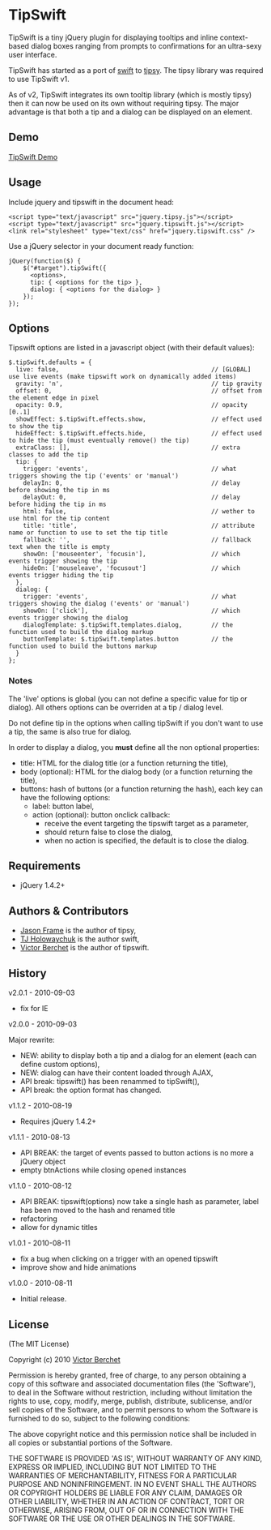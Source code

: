 # TipSwift #

TipSwift is a tiny jQuery plugin for displaying tooltips and inline context-based
dialog boxes ranging from prompts to confirmations for an ultra-sexy user interface.

TipSwift has started as a port of [swift](http://github.com/visionmedia/swift) to [tipsy](http://github.com/jaz303/tipsy).
The tipsy library was required to use TipSwift v1.

As of v2, TipSwift integrates its own tooltip library (which is mostly tipsy) then
it can now be used on its own without requiring tipsy. The major advantage is that
both a tip and a dialog can be displayed on an element.

## Demo ##

[TipSwift Demo](http://vicb.github.com/tipsy-swift/demo/demo.html)

## Usage ##

Include jquery and tipswift in the document head:

    <script type="text/javascript" src="jquery.tipsy.js"></script>
    <script type="text/javascript" src="jquery.tipswift.js"></script>
    <link rel="stylesheet" type="text/css" href="jquery.tipswift.css" />

Use a jQuery selector in your document ready function:

    jQuery(function($) {
        $("#target").tipSwift({ 
          <options>,
          tip: { <options for the tip> },
          dialog: { <options for the dialog> }
        });
    });

## Options ##

Tipswift options are listed in a javascript object (with their default values):

    $.tipSwift.defaults = {
      live: false,                                          // [GLOBAL] use live events (make tipswift work on dynamically added items)
      gravity: 'n',                                         // tip gravity
      offset: 0,                                            // offset from the element edge in pixel
      opacity: 0.9,                                         // opacity [0..1]
      showEffect: $.tipSwift.effects.show,                  // effect used to show the tip
      hideEffect: $.tipSwift.effects.hide,                  // effect used to hide the tip (must eventually remove() the tip)
      extraClass: [],                                       // extra classes to add the tip
      tip: {
        trigger: 'events',                                  // what triggers showing the tip ('events' or 'manual')
        delayIn: 0,                                         // delay before showing the tip in ms
        delayOut: 0,                                        // delay before hiding the tip in ms
        html: false,                                        // wether to use html for the tip content
        title: 'title',                                     // attribute name or function to use to set the tip title
        fallback: '',                                       // fallback text when the title is empty
        showOn: ['mouseenter', 'focusin'],                  // which events trigger showing the tip
        hideOn: ['mouseleave', 'focusout']                  // which events trigger hiding the tip
      },
      dialog: {
        trigger: 'events',                                  // what triggers showing the dialog ('events' or 'manual')
        showOn: ['click'],                                  // which events trigger showing the dialog
        dialogTemplate: $.tipSwift.templates.dialog,        // the function used to build the dialog markup
        buttonTemplate: $.tipSwift.templates.button         // the function used to build the buttons markup
      }
    };

### Notes ###

The 'live' options is global (you can not define a specific value for tip or dialog).
All others options can be overriden at a tip / dialog level.

Do not define tip in the options when calling tipSwift if you don't want to use a tip,
the same is also true for dialog.

In order to display a dialog, you **must** define all the non optional properties:

- title: HTML for the dialog title (or a function returning the title),
- body (optional): HTML for the dialog body (or a function returning the title),
- buttons: hash of buttons (or a function returning the hash), each key can have the following options:
  - label: button label,
  - action (optional): button onclick callback:
    - receive the event targeting the tipswift target as a parameter,
    - should return false to close the dialog,
    - when no action is specified, the default is to close the dialog.

## Requirements ##

* jQuery 1.4.2+

## Authors & Contributors ##

* [Jason Frame](ttp://github.com/jaz303) is the author of tipsy,
* [TJ Holowaychuk](http://github.com/visionmedia) is the author swift,
* [Victor Berchet](http://github.com/vicb) is the author of tipswift.

## History ##

v2.0.1 - 2010-09-03

  * fix for IE

v2.0.0 - 2010-09-03

Major rewrite:

  * NEW: ability to display both a tip and a dialog for an element (each can define custom options),
  * NEW: dialog can have their content loaded through AJAX,
  * API break: tipswift() has been renammed to tipSwift(),
  * API break: the option format has changed.

v1.1.2 - 2010-08-19

  * Requires jQuery 1.4.2+

v1.1.1 - 2010-08-13

  * API BREAK: the target of events passed to button actions is no more a jQuery object
  * empty btnActions while closing opened instances

v1.1.0 - 2010-08-12

  * API BREAK: tipswift(options) now take a single hash as parameter, label has been moved to the hash and renamed title
  * refactoring
  * allow for dynamic titles

v1.0.1 - 2010-08-11

  * fix a bug when clicking on a trigger with an opened tipswift  
  * improve show and hide animations

v1.0.0 - 2010-08-11

  * Initial release.
  

## License ##

(The MIT License)

Copyright (c) 2010 [Victor Berchet](http://github.com/vicb)

Permission is hereby granted, free of charge, to any person obtaining
a copy of this software and associated documentation files (the
'Software'), to deal in the Software without restriction, including
without limitation the rights to use, copy, modify, merge, publish,
distribute, sublicense, and/or sell copies of the Software, and to
permit persons to whom the Software is furnished to do so, subject to
the following conditions:

The above copyright notice and this permission notice shall be
included in all copies or substantial portions of the Software.

THE SOFTWARE IS PROVIDED 'AS IS', WITHOUT WARRANTY OF ANY KIND,
EXPRESS OR IMPLIED, INCLUDING BUT NOT LIMITED TO THE WARRANTIES OF
MERCHANTABILITY, FITNESS FOR A PARTICULAR PURPOSE AND NONINFRINGEMENT.
IN NO EVENT SHALL THE AUTHORS OR COPYRIGHT HOLDERS BE LIABLE FOR ANY
CLAIM, DAMAGES OR OTHER LIABILITY, WHETHER IN AN ACTION OF CONTRACT,
TORT OR OTHERWISE, ARISING FROM, OUT OF OR IN CONNECTION WITH THE
SOFTWARE OR THE USE OR OTHER DEALINGS IN THE SOFTWARE.
